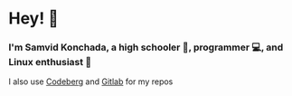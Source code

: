 # Hey! 👋

### I'm Samvid Konchada, a high schooler 📕, programmer 💻, and Linux enthusiast 🐧

I also use [Codeberg](https://codeberg.org/theamazing0) and [Gitlab](https://gitlab.com/theamazing0/) for my repos

<!-- [![Top Langs](https://github-readme-stats.vercel.app/api/top-langs/?username=theamazing0&exclude_repo=Capitals-3.0,Capitals-2.0,Capitals-1.0,Capitals&layout=compact)](https://github.com/anuraghazra/github-readme-stats) -->

